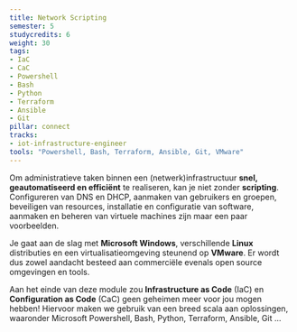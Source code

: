 ```yaml
---
title: Network Scripting
semester: 5
studycredits: 6
weight: 30
tags:
- IaC
- CaC
- Powershell
- Bash
- Python
- Terraform
- Ansible
- Git
pillar: connect
tracks:
- iot-infrastructure-engineer
tools: "Powershell, Bash, Terraform, Ansible, Git, VMware"
---
```


Om administratieve taken binnen een (netwerk)infrastructuur **snel, geautomatiseerd en efficiënt** te realiseren, kan je niet zonder **scripting**.
Configureren van DNS en DHCP, aanmaken van gebruikers en groepen, beveiligen van resources, installatie en configuratie van software, aanmaken en beheren van virtuele machines zijn maar een paar voorbeelden. 

Je gaat aan de slag met **Microsoft Windows**, verschillende **Linux** distributies en een virtualisatieomgeving steunend op **VMware**. Er wordt dus zowel aandacht besteed aan commerciële evenals open source omgevingen en tools.

Aan het einde van deze module zou **Infrastructure as Code** (IaC) en **Configuration as Code** (CaC) geen geheimen meer voor jou mogen hebben! Hiervoor maken we gebruik van een breed scala aan oplossingen, waaronder Microsoft Powershell, Bash, Python, Terraform, Ansible, Git ...